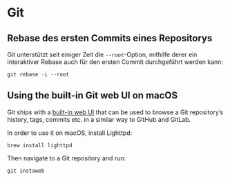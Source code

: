 # Git

## Rebase des ersten Commits eines Repositorys

Git unterstützt seit einiger Zeit die `--root`-Option, mithilfe derer ein interaktiver Rebase auch für den ersten Commit durchgeführt werden kann:

```
git rebase -i --root
```

## Using the built-in Git web UI on macOS

Git ships with a [built-in web UI](https://git-scm.com/book/en/v2/Git-on-the-Server-GitWeb) that can be used to browse a Git repository’s history, tags, commits etc. in a similar way to GitHub and GitLab.

In order to use it on macOS, install Lighttpd:

```shell
brew install lighttpd
```

Then navigate to a Git repository and run:

```shel
git instaweb
```
